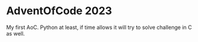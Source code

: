 <!-- AOC TILES BEGIN -->

<!-- AOC TILES END -->

# AdventOfCode 2023
My first AoC.
Python at least, if time allows it will try to solve challenge in C as well.